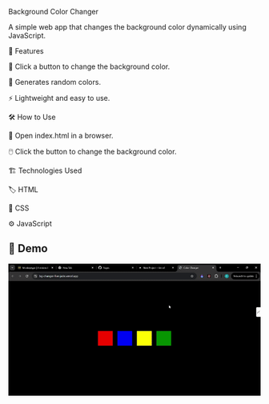 Background Color Changer

A simple web app that changes the background color dynamically using JavaScript.

🚀 Features

🎨 Click a button to change the background color.

🌈 Generates random colors.

⚡ Lightweight and easy to use.

🛠 How to Use

📂 Open index.html in a browser.

🖱️ Click the button to change the background color.

🏗 Technologies Used

🏷 HTML

🎨 CSS

⚙ JavaScript

## 🎥 Demo
![Demo GIF](Assets/Demo.gif)